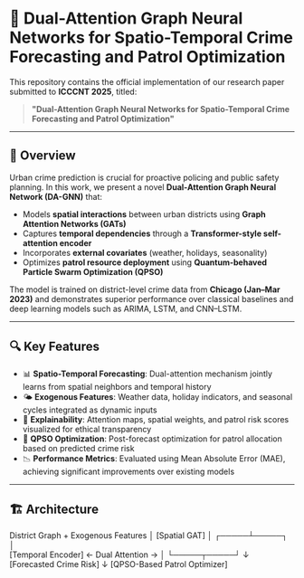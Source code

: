 # 🧠 Dual-Attention Graph Neural Networks for Spatio-Temporal Crime Forecasting and Patrol Optimization

This repository contains the official implementation of our research paper submitted to **ICCCNT 2025**, titled:

> **"Dual-Attention Graph Neural Networks for Spatio-Temporal Crime Forecasting and Patrol Optimization"**

---

## 📌 Overview

Urban crime prediction is crucial for proactive policing and public safety planning. In this work, we present a novel **Dual-Attention Graph Neural Network (DA-GNN)** that:

- Models **spatial interactions** between urban districts using **Graph Attention Networks (GATs)**
- Captures **temporal dependencies** through a **Transformer-style self-attention encoder**
- Incorporates **external covariates** (weather, holidays, seasonality)
- Optimizes **patrol resource deployment** using **Quantum-behaved Particle Swarm Optimization (QPSO)**

The model is trained on district-level crime data from **Chicago (Jan–Mar 2023)** and demonstrates superior performance over classical baselines and deep learning models such as ARIMA, LSTM, and CNN–LSTM.

---

## 🔍 Key Features

- 📊 **Spatio-Temporal Forecasting**: Dual-attention mechanism jointly learns from spatial neighbors and temporal history
- 🌤 **Exogenous Features**: Weather data, holiday indicators, and seasonal cycles integrated as dynamic inputs
- 🧠 **Explainability**: Attention maps, spatial weights, and patrol risk scores visualized for ethical transparency
- 🚓 **QPSO Optimization**: Post-forecast optimization for patrol allocation based on predicted crime risk
- 📉 **Performance Metrics**: Evaluated using Mean Absolute Error (MAE), achieving significant improvements over existing models

---

## 🏗️ Architecture

  District Graph + Exogenous Features 
                 │
            [Spatial GAT]
                 │
           ┌─────┴─────┐
      │          
[Temporal Encoder] ← Dual Attention →
                 │
           └─────┬─────┘
                 ↓
     [Forecasted Crime Risk]
                 ↓
   [QPSO-Based Patrol Optimizer]
